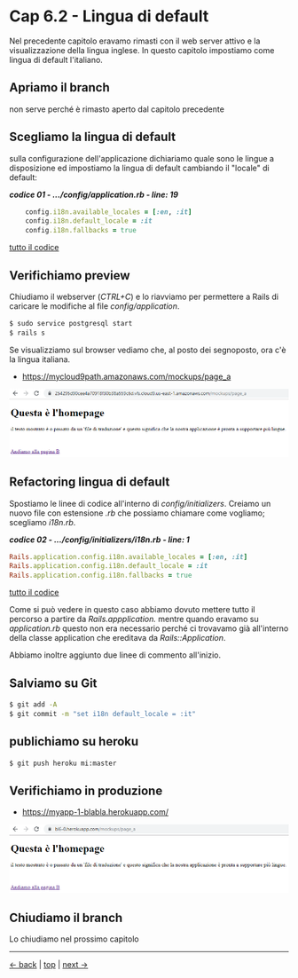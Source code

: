 # <a name="top"></a> Cap 6.2 - Lingua di default

Nel precedente capitolo eravamo rimasti con il web server attivo e la visualizzazione della lingua inglese.
In questo capitolo impostiamo come lingua di default l'italiano.



## Apriamo il branch

non serve perché è rimasto aperto dal capitolo precedente



## Scegliamo la lingua di default

sulla configurazione dell'applicazione dichiariamo quale sono le lingue a disposizione ed impostiamo la lingua di default cambiando il "locale" di default:

***codice 01 - .../config/application.rb - line: 19***

```ruby
    config.i18n.available_locales = [:en, :it]
    config.i18n.default_locale = :it
    config.i18n.fallbacks = true
```

[tutto il codice](https://github.com/flaviobordonidev/leanpubabrandnewcms/blob/master/01-base/06-mockups_i18n/02_01-config-application.rb)



## Verifichiamo preview

Chiudiamo il webserver (*CTRL+C*) e lo riavviamo per permettere a Rails di caricare le modifiche al file *config/application*.

```bash
$ sudo service postgresql start
$ rails s
```

Se visualizziamo sul browser vediamo che, al posto dei segnoposto, ora c'è la lingua italiana.

- https://mycloud9path.amazonaws.com/mockups/page_a

![fig01](https://github.com/flaviobordonidev/leanpubabrandnewcms/blob/master/01-base/06-mockups_i18n/02_fig01-i18n_page_a.png)



## Refactoring lingua di default

Spostiamo le linee di codice all'interno di *config/initializers*. Creiamo un nuovo file con estensione *.rb* che possiamo chiamare come vogliamo; scegliamo *i18n.rb*.

***codice 02 - .../config/initializers/i18n.rb - line: 1***

```ruby
Rails.application.config.i18n.available_locales = [:en, :it]
Rails.application.config.i18n.default_locale = :it
Rails.application.config.i18n.fallbacks = true
```

[tutto il codice](https://github.com/flaviobordonidev/leanpubabrandnewcms/blob/master/01-base/06-mockups_i18n/02_02-config-initializers-i18n.rb)

Come si può vedere in questo caso abbiamo dovuto mettere tutto il percorso a partire da *Rails.appplication.* mentre quando eravamo su *application.rb* questo non era necessario perché ci trovavamo già all'interno della classe application che ereditava da *Rails::Application*.

Abbiamo inoltre aggiunto due linee di commento all'inizio.



## Salviamo su Git

```bash
$ git add -A
$ git commit -m "set i18n default_locale = :it"
```



## publichiamo su heroku

```bash
$ git push heroku mi:master
```



## Verifichiamo in produzione

- https://myapp-1-blabla.herokuapp.com/

![fig02](https://github.com/flaviobordonidev/leanpubabrandnewcms/blob/master/01-base/06-mockups_i18n/02_fig02-heroku_i18n_page_a.png)



## Chiudiamo il branch

Lo chiudiamo nel prossimo capitolo



---

[<- back](https://github.com/flaviobordonidev/leanpubabrandnewcms/blob/master/01-base/05-github/04-github-multi-users-it.md)
 | [top](#top) |
[next ->](https://github.com/flaviobordonidev/leanpubabrandnewcms/blob/master/01-base/06-mockups_i18n/02-default_language-it.md)
